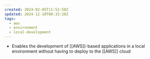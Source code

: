 ```yaml
---
created: 2024-02-05T11:52:58Z
updated: 2024-12-10T08:33:20Z
tags:
  - aws
  - environment
  - local-development
---
```

- Enables the development of [[AWS]]-based applications in a local environment without having to deploy to the [[AWS]] cloud